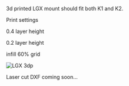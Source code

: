 3d printed LGX mount should fit both K1 and K2. 

Print settings

0.4 layer height

0.2 layer height

infill 60% grid

![LGX 3dp](https://user-images.githubusercontent.com/77366129/174455857-27d723e6-26b5-4e18-8ead-f98bb974b0a4.PNG)

Laser cut DXF coming soon...

